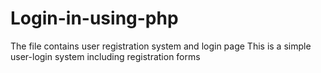 # Login-in-using-php
The file contains user registration system and login page 
This is a simple user-login system including registration forms 
